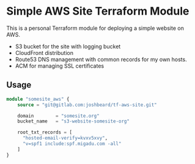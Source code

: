 # Simple AWS Site Terraform Module

This is a personal Terraform module for deploying a simple website on AWS.

* S3 bucket for the site with logging bucket
* CloudFront distribution
* Route53 DNS management with common records for my own hosts.
* ACM for managing SSL certificates

## Usage

```terraform
module "somesite_aws" {
    source = "git@gitlab.com:joshbeard/tf-aws-site.git"

    domain        = "somesite.org"
    bucket_name   = "s3-website-somesite-org"

    root_txt_records = [
      "hosted-email-verify=kvxv5xvy",
      "v=spf1 include:spf.migadu.com -all"
    ]
}
```

